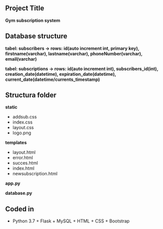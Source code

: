 ## Project Title
**Gym subscription system**

## Database structure

**tabel: subscribers -> rows: id(auto increment int, primary key), firstname(varchar), lastname(varchar), phoneNumber(varchar), email(varchar)**

**tabel: subscriptions -> rows: id(auto increment int), subscribers_id(int), creation_date(datetime), expiration_date(datetime), current_date(datetime/currents_timestamp)**

## Structura folder

  **static**
 * addsub.css
 * index.css
 * layout.css
 * logo.png

  **templates**
 * layout.html
 * error.html
 * succes.html
 * index.html
 * newsubscription.html

 **app.py**
 
 **database.py**


## Coded in
* Python 3.7 + Flask + MySQL + HTML + CSS + Bootstrap

